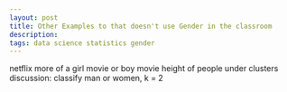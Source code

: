 ```yaml
---
layout: post
title: Other Examples to that doesn't use Gender in the classroom
description: 
tags: data science statistics gender
---
```


netflix more of a girl movie or boy movie
height of people
under clusters discussion: classify man or women, k = 2
